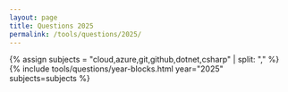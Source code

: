 ```yaml
---
layout: page
title: Questions 2025
permalink: /tools/questions/2025/
---
```


{% assign subjects = "cloud,azure,git,github,dotnet,csharp" | split: "," %}
{% include tools/questions/year-blocks.html year="2025" subjects=subjects %}
